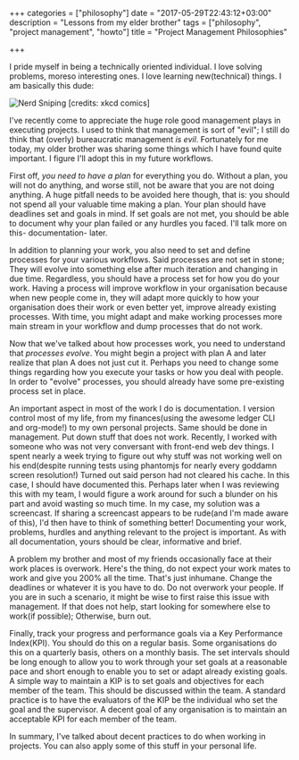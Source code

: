 +++
categories = ["philosophy"]
date = "2017-05-29T22:43:12+03:00"
description = "Lessons from my elder brother"
tags = ["philosophy", "project management", "howto"]
title = "Project Management Philosophies"

+++

I pride myself in being a technically oriented individual. I love solving problems, moreso interesting ones. I love learning new(technical) things. I am basically this dude:


![Nerd Sniping](https://imgs.xkcd.com/comics/nerd_sniping.png)
[credits: xkcd comics]

I've recently come to appreciate the huge role good management plays in executing projects. I used to think that management is sort of "evil"; I still do think that (overly) bureaucratic management _is evil_. Fortunately for me today, my older brother was sharing some things which I have found quite important. I figure I'll adopt this in my future workflows.

First off, _you need to have a plan_ for everything you do. Without a plan, you will not do anything, and worse still, not be aware that you are not doing anything. A huge pitfall needs to be avoided here though, that is: you should not spend all your valuable time making a plan. Your plan should have deadlines set and goals in mind. If set goals are not met, you should be able to document why your plan failed or any hurdles you faced. I'll talk more on this- documentation- later.

In addition to planning your work, you also need to set and define processes for your various workflows. Said processes are not set in stone; They will evolve into something else after much iteration and changing in due time. Regardless, you should have a process set for how you do your work. Having a process will improve workflow in your organisation because when new people come in, they will adapt more quickly to how your organisation does their work or even better yet, improve already existing processes. With time, you might adapt and make working processes more main stream in your workflow and dump processes that do not work.

Now that we've talked about how processes work, you need to understand that *processes evolve*. You might begin a project with plan A and later realize that plan A does not just cut it. Perhaps you need to change some things regarding how you execute your tasks or how you deal with people. In order to "evolve" processes, you should already have some pre-existing process set in place.

An important aspect in most of the work I do is documentation. I version control most of my life, from my finances(using the awesome ledger CLI and org-mode!) to my own personal projects. Same should be done in management. Put down stuff that does not work. Recently, I worked with someone who was not very conversant with front-end web dev things. I spent nearly a week trying to figure out why stuff was not working well on his end(despite running tests using phantomjs for nearly every goddamn screen resolution!) Turned out said person had not cleared his cache. In this case, I should have documented this. Perhaps later when I was reviewing this with my team, I would figure a work around for such a blunder on his part and avoid wasting so much time. In my case, my solution was a screencast. If sharing a screencast appears to be rude(and I'm made aware of this), I'd then have to think of something better! Documenting your work, problems, hurdles and anything relevant to the project is important. As with all documentation, yours should be clear, informative and brief.

A problem my brother and most of my friends occasionally face at their work places is overwork. Here's the thing, do not expect your work mates to work and give you 200% all the time. That's just inhumane. Change the deadlines or whatever it is you have to do. Do not overwork your people. If you are in such a scenario, it might be wise to first raise this issue with management. If that does not help, start looking for somewhere else to work(if possible); Otherwise, burn out.

Finally, track your progress and performance goals via a Key Performance Index(KPI). You should do this on a regular basis. Some organisations do this on a quarterly basis, others on a monthly basis. The set intervals should be long enough to allow you to work through your set goals at a reasonable pace and short enough to enable you to set or adapt already existing goals. A simple way to maintain a KIP is to set goals and objectives for each member of the team. This should be discussed within the team. A standard practice is to have the evaluators of the KIP be the individual who set the goal and the supervisor. A decent goal of any organisation is to maintain an acceptable KPI for each member of the team.

In summary, I've talked about decent practices to do when working in projects. You can also apply some of this stuff in your personal life.

